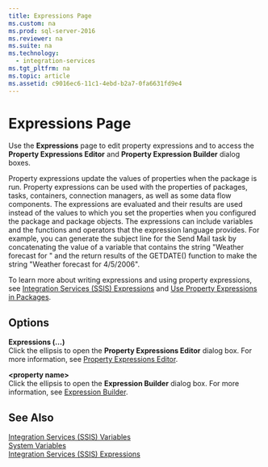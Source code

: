 ```yaml
---
title: Expressions Page
ms.custom: na
ms.prod: sql-server-2016
ms.reviewer: na
ms.suite: na
ms.technology: 
  - integration-services
ms.tgt_pltfrm: na
ms.topic: article
ms.assetid: c9016ec6-11c1-4ebd-b2a7-0fa6631fd9e4
---
```

# Expressions Page
  Use the **Expressions** page to edit property expressions and to access the **Property Expressions Editor** and **Property Expression Builder** dialog boxes.  
  
 Property expressions update the values of properties when the package is run. Property expressions can be used with the properties of packages, tasks, containers, connection managers, as well as some data flow components. The expressions are evaluated and their results are used instead of the values to which you set the properties when you configured the package and package objects. The expressions can include variables and the functions and operators that the expression language provides. For example, you can generate the subject line for the Send Mail task by concatenating the value of a variable that contains the string "Weather forecast for " and the return results of the GETDATE\(\) function to make the string "Weather forecast for 4\/5\/2006".  
  
 To learn more about writing expressions and using property expressions, see [Integration Services &#40;SSIS&#41; Expressions](../../Topics\TopicNameNotContainA/Integration-Services--SSIS--Expressions.md) and [Use Property Expressions in Packages](../../Topics\TopicNameNotContainA/Use-Property-Expressions-in-Packages.md).  
  
## Options  
 **Expressions \(…\)**  
 Click the ellipsis to open the **Property Expressions Editor** dialog box. For more information, see [Property Expressions Editor](../../Topics\TopicNameNotContainA/Property-Expressions-Editor.md).  
  
 **\<property name\>**  
 Click the ellipsis to open the **Expression Builder** dialog box. For more information, see [Expression Builder](../../Topics\TopicNameNotContainA/Expression-Builder.md).  
  
## See Also  
 [Integration Services &#40;SSIS&#41; Variables](../../Topics\TopicNameNotContainA/Integration-Services--SSIS--Variables.md)   
 [System Variables](../../Topics\TopicNameNotContainA/System-Variables.md)   
 [Integration Services &#40;SSIS&#41; Expressions](../../Topics\TopicNameNotContainA/Integration-Services--SSIS--Expressions.md)  
  
  
